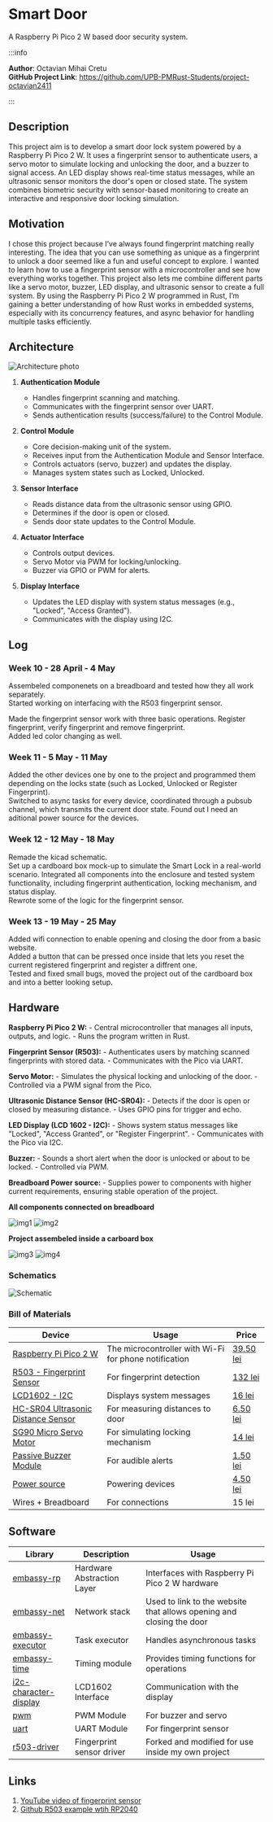 # Smart Door 

A Raspberry Pi Pico 2 W based door security system.

:::info 

**Author**: Octavian Mihai Cretu \
**GitHub Project Link**: https://github.com/UPB-PMRust-Students/project-octavian2411

:::

## Description

This project aim is to develop a smart door lock system powered by a Raspberry Pi Pico 2 W. It uses a fingerprint sensor to authenticate users, a servo motor to simulate locking and unlocking the door, and a buzzer to signal access. An LED display shows real-time status messages, while an ultrasonic sensor monitors the door's open or closed state. The system combines biometric security with sensor-based monitoring to create an interactive and responsive door locking simulation.

## Motivation

I chose this project because I’ve always found fingerprint matching really interesting. The idea that you can use something as unique as a fingerprint to unlock a door seemed like a fun and useful concept to explore. I wanted to learn how to use a fingerprint sensor with a microcontroller and see how everything works together. This project also lets me combine different parts like a servo motor, buzzer, LED display, and ultrasonic sensor to create a full system. By using the Raspberry Pi Pico 2 W programmed in Rust, I’m gaining a better understanding of how Rust works in embedded systems, especially with its concurrency features, and async behavior for handling multiple tasks efficiently.

## Architecture 
![Architecture photo](./Architecture.webp)

1. **Authentication Module**
    - Handles fingerprint scanning and matching.
    - Communicates with the fingerprint sensor over UART.
    - Sends authentication results (success/failure) to the Control Module.

2. **Control Module**
    - Core decision-making unit of the system.
    - Receives input from the Authentication Module and Sensor Interface.
    - Controls actuators (servo, buzzer) and updates the display.
    - Manages system states such as Locked, Unlocked.

3. **Sensor Interface**
    - Reads distance data from the ultrasonic sensor using GPIO.
    - Determines if the door is open or closed.
    - Sends door state updates to the Control Module.

4. **Actuator Interface**
    - Controls output devices.
    - Servo Motor via PWM for locking/unlocking.
    - Buzzer via GPIO or PWM for alerts.

5. **Display Interface**
    - Updates the LED display with system status messages (e.g., "Locked", "Access Granted").
    - Communicates with the display using I2C.


## Log

<!-- write every week your progress here -->

### Week 10 - 28 April - 4 May
Assembeled componenets on a breadboard and tested how they all work separately. \
Started working on interfacing with the R503 fingerprint sensor.

Made the fingerprint sensor work with three basic operations. Register fingerprint, verify fingerprint and remove fingerprint. \
Added led color changing as well.

### Week 11 - 5 May - 11 May
Added the other devices one by one to the project and programmed them depending on the locks state (such as Locked, Unlocked or Register Fingerprint). \
Switched to async tasks for every device, coordinated through a pubsub channel, which transmits the current door state.
Found out I need an aditional power source for the devices.

### Week 12 - 12 May - 18 May
Remade the kicad schematic. \
Set up a cardboard box mock-up to simulate the Smart Lock in a real-world scenario. Integrated all components into the enclosure and tested system functionality, including fingerprint authentication, locking mechanism, and status display. \
Rewrote some of the logic for the fingerprint sensor. 

### Week 13 - 19 May - 25 May
Added wifi connection to enable opening and closing the door from a basic website. \
Added a button that can be pressed once inside that lets you reset the current registered fingerprint and register a diffrent one. \
Tested and fixed small bugs, moved the project out of the cardboard box and into a better looking setup. 


## Hardware
**Raspberry Pi Pico 2 W:**
    - Central microcontroller that manages all inputs, outputs, and logic.
    - Runs the program written in Rust.

**Fingerprint Sensor (R503):**
    - Authenticates users by matching scanned fingerprints with stored data.
    - Communicates with the Pico via UART.

**Servo Motor:**
    - Simulates the physical locking and unlocking of the door.
    - Controlled via a PWM signal from the Pico.

**Ultrasonic Distance Sensor (HC-SR04):**
    - Detects if the door is open or closed by measuring distance.
    - Uses GPIO pins for trigger and echo.

**LED Display (LCD 1602 - I2C):**
    - Shows system status messages like "Locked", "Access Granted", or "Register Fingerprint".
    - Communicates with the Pico via I2C.

**Buzzer:**
    - Sounds a short alert when the door is unlocked or about to be locked.
    - Controlled via PWM.

**Breadboard Power source:**
    - Supplies power to components with higher current requirements, ensuring stable operation of the project.

**All components connected on breadboard**

![img1](./hardware_1.webp)
![img2](./hardware_2.webp)


**Project assembeled inside a carboard box**

![img3](./hardware_3.webp)
![img4](./hardware_4.webp)

### Schematics

![Schematic](./Schematic.svg)

### Bill of Materials

<!-- Fill out this table with all the hardware components that you might need.

The format is 
```
| [Device](link://to/device) | This is used ... | [price](link://to/store) |


```

-->
| Device | Usage | Price |
|--------|--------|-------|
| [Raspberry Pi Pico 2 W](https://www.optimusdigital.ro/en/raspberry-pi-boards/13327-raspberry-pi-pico-2-w.html?search_query=pico&results=52) | The microcontroller with Wi-Fi for phone notification | [39.50 lei](https://www.optimusdigital.ro/en/raspberry-pi-boards/13327-raspberry-pi-pico-2-w.html?search_query=pico&results=52) |
| [R503 - Fingerprint Sensor](https://www.ardumarket.ro/ro/product/r503-senzor-de-amprenta) | For fingerprint detection | [132 lei](https://www.ardumarket.ro/ro/product/r503-senzor-de-amprenta) | 
| [LCD1602 - I2C](https://www.optimusdigital.ro/en/lcds/2894-1602-lcd-with-i2c-interface-and-blue-backlight.html?search_query=lcd+i2c&results=36) | Displays system messages | [16 lei](https://www.optimusdigital.ro/en/lcds/2894-1602-lcd-with-i2c-interface-and-blue-backlight.html?search_query=lcd+i2c&results=36) |
| [HC-SR04 Ultrasonic Distance Sensor](https://www.optimusdigital.ro/en/ultrasonic-sensors/9-hc-sr04-ultrasonic-sensor.html?srsltid=AfmBOooLzhYfmw8V4VK-XNVOOrCqou06HsZ3SPIjGjCOnm1CVm9tKJPZ) | For measuring distances to door | [6.50 lei](https://www.optimusdigital.ro/en/ultrasonic-sensors/9-hc-sr04-ultrasonic-sensor.html?srsltid=AfmBOooLzhYfmw8V4VK-XNVOOrCqou06HsZ3SPIjGjCOnm1CVm9tKJPZ) |
| [SG90 Micro Servo Motor](https://www.optimusdigital.ro/en/servomotors/26-sg90-micro-servo-motor.html) | For simulating locking mechanism | [14 lei](https://www.optimusdigital.ro/en/servomotors/26-sg90-micro-servo-motor.html) |
| [Passive Buzzer Module](https://www.optimusdigital.ro/en/electronic-components/12598-passive-buzzer-module.html?search_query=Buzzer&results=87) | For audible alerts | [1.50 lei](https://www.optimusdigital.ro/en/electronic-components/12598-passive-buzzer-module.html?search_query=Buzzer&results=87) |
| [Power source](https://www.handsontec.com/dataspecs/mb102-ps.pdf) | Powering devices| [4.50 lei](https://www.optimusdigital.ro/ro/electronica-de-putere-stabilizatoare-liniare/61-sursa-de-alimentare-pentru-breadboard.html?gad_source=1&gad_campaignid=19615979487&gbraid=0AAAAADv-p3Bu4ths3LgERwkBbYG1QmiBV&gclid=Cj0KCQjwxJvBBhDuARIsAGUgNfhWwN5WKxw3TqizfBNU1kyoj6sLrET2OYK57V7l5MGLGn0CF-LuwOwaAmIpEALw_wcB) |
| Wires + Breadboard | For connections | 15 lei |


## Software

| Library | Description | Usage |
|---------|-------------|-------|
| [embassy-rp](https://docs.rs/embassy-rp/latest/embassy_rp/index.html) | Hardware Abstraction Layer | Interfaces with Raspberry Pi Pico 2 W hardware |
| [embassy-net](https://crates.io/crates/embassy-net) | Network stack | Used to link to the website that allows opening and closing the door |
| [embassy-executor](https://docs.rs/embassy-executor/latest/embassy_executor/) | Task executor | Handles asynchronous tasks |
| [embassy-time](https://docs.rs/embassy-time/latest/embassy_time/) | Timing module | Provides timing functions for operations |
| [i2c-character-display](https://crates.io/crates/i2c-character-display) | LCD1602 Interface | Communication with the display |
| [pwm](https://docs.embassy.dev/embassy-rp/git/rp235xb/pwm/index.html)| PWM Module | For buzzer and servo |
| [uart](https://docs.embassy.dev/embassy-rp/git/rp235xb/uart/index.html) |  UART Module | For fingerprint sensor |
| [r503-driver](https://github.com/FransUrbo/rust-libs-r503) |  Fingerprint sensor driver | Forked and modified for use inside my own project |


## Links

<!-- Add a few links that inspired you and that you think you will use for your project -->

1. [YouTube video of fingerprint sensor](https://www.youtube.com/watch?v=3jvHIR80bMw&ab_channel=ElectronicClinic)
2. [Github R503 example wtih RP2040](https://github.com/Dygear/r503)
